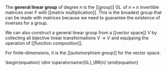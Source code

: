 The **general linear group** of degree _n_ is the [[group]] $\operatorname{GL}$ of $n \times n$ invertible matrices over $F$ with [[matrix multiplication]]. This is the broadest group that can be made with matrices because we need to guarantee the existence of inverses for a group.

We can also construct a general linear group from a [[vector space]] $V$ by collecting all bijective linear transformations $V \to V$ and equipping the operation of [[function composition]].

For finite-dimensions, it is the [[automorphism group]] for the vector space.

\begin{equation}
\dim \operatorname{GL}_\RR(n)
\end{equation}